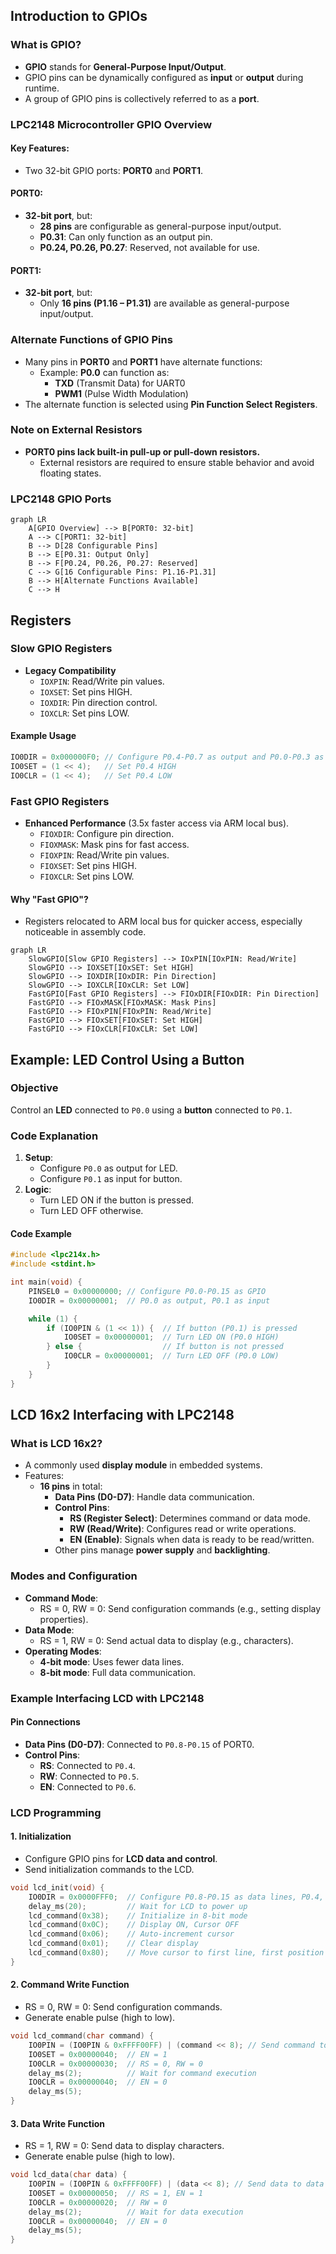 ## Introduction to GPIOs

### What is GPIO?

- **GPIO** stands for **General-Purpose Input/Output**.
- GPIO pins can be dynamically configured as **input** or **output** during runtime.
- A group of GPIO pins is collectively referred to as a **port**.

### LPC2148 Microcontroller GPIO Overview

#### Key Features:

- Two 32-bit GPIO ports: **PORT0** and **PORT1**.

#### PORT0:

- **32-bit port**, but:
  - **28 pins** are configurable as general-purpose input/output.
  - **P0.31**: Can only function as an output pin.
  - **P0.24, P0.26, P0.27**: Reserved, not available for use.

#### PORT1:

- **32-bit port**, but:
  - Only **16 pins (P1.16 – P1.31)** are available as general-purpose input/output.

### Alternate Functions of GPIO Pins

- Many pins in **PORT0** and **PORT1** have alternate functions:
  - Example: **P0.0** can function as:
    - **TXD** (Transmit Data) for UART0
    - **PWM1** (Pulse Width Modulation)
- The alternate function is selected using **Pin Function Select Registers**.

### Note on External Resistors

- **PORT0 pins lack built-in pull-up or pull-down resistors.**
  - External resistors are required to ensure stable behavior and avoid floating states.

### LPC2148 GPIO Ports

```mermaid
graph LR
    A[GPIO Overview] --> B[PORT0: 32-bit]
    A --> C[PORT1: 32-bit]
    B --> D[28 Configurable Pins]
    B --> E[P0.31: Output Only]
    B --> F[P0.24, P0.26, P0.27: Reserved]
    C --> G[16 Configurable Pins: P1.16-P1.31]
    B --> H[Alternate Functions Available]
    C --> H
```

## Registers

### Slow GPIO Registers

- **Legacy Compatibility**
  - `IOXPIN`: Read/Write pin values.
  - `IOXSET`: Set pins HIGH.
  - `IOXDIR`: Pin direction control.
  - `IOXCLR`: Set pins LOW.

#### Example Usage

```c
IO0DIR = 0x000000F0; // Configure P0.4-P0.7 as output and P0.0-P0.3 as input
IO0SET = (1 << 4);   // Set P0.4 HIGH
IO0CLR = (1 << 4);   // Set P0.4 LOW
```

### Fast GPIO Registers

- **Enhanced Performance** (3.5x faster access via ARM local bus).
  - `FIOXDIR`: Configure pin direction.
  - `FIOXMASK`: Mask pins for fast access.
  - `FIOXPIN`: Read/Write pin values.
  - `FIOXSET`: Set pins HIGH.
  - `FIOXCLR`: Set pins LOW.

#### Why "Fast GPIO"?

- Registers relocated to ARM local bus for quicker access, especially noticeable in assembly code.

```mermaid
graph LR
    SlowGPIO[Slow GPIO Registers] --> IOxPIN[IOxPIN: Read/Write]
    SlowGPIO --> IOXSET[IOxSET: Set HIGH]
    SlowGPIO --> IOXDIR[IOxDIR: Pin Direction]
    SlowGPIO --> IOXCLR[IOxCLR: Set LOW]
    FastGPIO[Fast GPIO Registers] --> FIOxDIR[FIOxDIR: Pin Direction]
    FastGPIO --> FIOxMASK[FIOxMASK: Mask Pins]
    FastGPIO --> FIOxPIN[FIOxPIN: Read/Write]
    FastGPIO --> FIOxSET[FIOxSET: Set HIGH]
    FastGPIO --> FIOxCLR[FIOxCLR: Set LOW]
```

## Example: LED Control Using a Button

### Objective

Control an **LED** connected to `P0.0` using a **button** connected to `P0.1`.

### Code Explanation

1. **Setup**:
   - Configure `P0.0` as output for LED.
   - Configure `P0.1` as input for button.
2. **Logic**:
   - Turn LED ON if the button is pressed.
   - Turn LED OFF otherwise.

#### Code Example

```c
#include <lpc214x.h>
#include <stdint.h>

int main(void) {
    PINSEL0 = 0x00000000; // Configure P0.0-P0.15 as GPIO
    IO0DIR = 0x00000001;  // P0.0 as output, P0.1 as input

    while (1) {
        if (IO0PIN & (1 << 1)) {  // If button (P0.1) is pressed
            IO0SET = 0x00000001;  // Turn LED ON (P0.0 HIGH)
        } else {                  // If button is not pressed
            IO0CLR = 0x00000001;  // Turn LED OFF (P0.0 LOW)
        }
    }
}
```

## LCD 16x2 Interfacing with LPC2148

### What is LCD 16x2?

- A commonly used **display module** in embedded systems.
- Features:
  - **16 pins** in total:
    - **Data Pins (D0-D7)**: Handle data communication.
    - **Control Pins**:
      - **RS (Register Select)**: Determines command or data mode.
      - **RW (Read/Write)**: Configures read or write operations.
      - **EN (Enable)**: Signals when data is ready to be read/written.
    - Other pins manage **power supply** and **backlighting**.

### Modes and Configuration

- **Command Mode**:
  - RS = 0, RW = 0: Send configuration commands (e.g., setting display properties).
- **Data Mode**:
  - RS = 1, RW = 0: Send actual data to display (e.g., characters).
- **Operating Modes**:
  - **4-bit mode**: Uses fewer data lines.
  - **8-bit mode**: Full data communication.

### Example Interfacing LCD with LPC2148

#### Pin Connections

- **Data Pins (D0-D7)**: Connected to `P0.8-P0.15` of PORT0.
- **Control Pins**:
  - **RS**: Connected to `P0.4`.
  - **RW**: Connected to `P0.5`.
  - **EN**: Connected to `P0.6`.

### LCD Programming

#### 1. Initialization

- Configure GPIO pins for **LCD data and control**.
- Send initialization commands to the LCD.

```c
void lcd_init(void) {
    IO0DIR = 0x0000FFF0;  // Configure P0.8-P0.15 as data lines, P0.4, P0.5, P0.6 as control lines
    delay_ms(20);         // Wait for LCD to power up
    lcd_command(0x38);    // Initialize in 8-bit mode
    lcd_command(0x0C);    // Display ON, Cursor OFF
    lcd_command(0x06);    // Auto-increment cursor
    lcd_command(0x01);    // Clear display
    lcd_command(0x80);    // Move cursor to first line, first position
}
```

#### 2. Command Write Function

- RS = 0, RW = 0: Send configuration commands.
- Generate enable pulse (high to low).

```c
void lcd_command(char command) {
    IO0PIN = (IO0PIN & 0xFFFF00FF) | (command << 8); // Send command to data pins
    IO0SET = 0x00000040;  // EN = 1
    IO0CLR = 0x00000030;  // RS = 0, RW = 0
    delay_ms(2);          // Wait for command execution
    IO0CLR = 0x00000040;  // EN = 0
    delay_ms(5);
}
```

#### 3. Data Write Function

- RS = 1, RW = 0: Send data to display characters.
- Generate enable pulse (high to low).

```c
void lcd_data(char data) {
    IO0PIN = (IO0PIN & 0xFFFF00FF) | (data << 8); // Send data to data pins
    IO0SET = 0x00000050;  // RS = 1, EN = 1
    IO0CLR = 0x00000020;  // RW = 0
    delay_ms(2);          // Wait for data execution
    IO0CLR = 0x00000040;  // EN = 0
    delay_ms(5);
}
```
